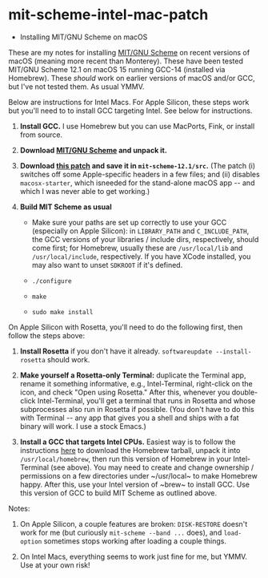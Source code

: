 # mit-scheme-intel-mac-patch

* Installing MIT/GNU Scheme on macOS

These are my notes for installing <a
href="https://www.gnu.org/software/mit-scheme/">MIT/GNU
Scheme</a> on recent versions of macOS (meaning more recent
than Monterey).  These have been tested MIT/GNU Scheme 12.1
on macOS 15 running GCC-14 (installed via Homebrew).  These
*should* work on earlier versions of macOS and/or GCC, but
I've not tested them.  As usual YMMV.

Below are instructions for Intel Macs.  For Apple Silicon,
these steps work but you'll need to to install GCC targeting
Intel.  See below for instructions.

1. **Install GCC.**  I use Homebrew but you can use
   MacPorts, Fink, or install from source.
		
1. **Download <a
href="https://www.gnu.org/software/mit-scheme/">MIT/GNU
Scheme</a> and unpack it.**

1. **Download [this patch](mit-scheme-12.1-patch) and save
it in `mit-scheme-12.1/src`.**  (The patch (i) switches off
some Apple-specific headers in a few files; and (ii)
disables `macosx-starter`, which isneeded for the
stand-alone macOS app -- and which I was never able to get
working.)
	  
1. **Build MIT Scheme as usual**
	  
   - Make sure your paths are set up correctly to use
	  your GCC (especially on Apple Silicon): in
	  `LIBRARY_PATH` and `C_INCLUDE_PATH`, the GCC versions
	  of your libraries / include dirs, respectively, should
	  come first; for Homebrew, usually these are
	  `/usr/local/lib` and `/usr/local/include`,
	  respectively.  If you have XCode installed, you may
	  also want to unset `SDKROOT` if it's defined.
	  
   - `./configure`
   - `make`
   - `sudo make install`
	
On Apple Silicon with Rosetta, you'll need to do the
following first, then follow the steps above:

1. **Install Rosetta** if you don't have it already.
`softwareupdate --install-rosetta` should work.

1. **Make yourself a Rosetta-only Terminal:** duplicate the
Terminal app, rename it something informative, e.g.,
Intel-Terminal, right-click on the icon, and check "Open
using Rosetta."  After this, whenever you double-click
Intel-Terminal, you'll get a terminal that runs in Rosetta
and whose subprocesses also run in Rosetta if possible.
(You don't have to do this with Terminal -- any app that
gives you a shell and ships with a fat binary will work.  I
use a stock Emacs.)

1. **Install a GCC that targets Intel CPUs.**  Easiest way
is to follow the instructions <a
href="https://docs.brew.sh/Installation">here</a> to
download the Homebrew tarball, unpack it into
`/usr/local/homebrew`, then run this version of Homebrew in
your Intel-Terminal (see above).  You may need to create and
change ownership / permissions on a few directories under
~/usr/local~ to make Homebrew happy.  After this, use your
Intel version of ~brew~ to install GCC.  Use this version of
GCC to build MIT Scheme as outlined above.

Notes:

1. On Apple Silicon, a couple features are broken:
   `DISK-RESTORE` doesn't work for me (but curiously
   `mit-scheme --band ...` does), and `load-option`
   sometimes stops working after loading a couple
   things.
   
1. On Intel Macs, everything seems to work just fine for me,
   but YMMV.  Use at your own risk!
